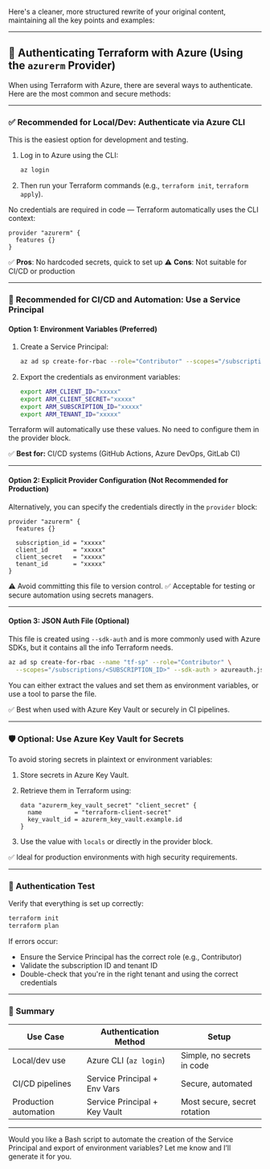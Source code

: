 Here's a cleaner, more structured rewrite of your original content, maintaining all the key points and examples:

---

## 🔐 Authenticating Terraform with Azure (Using the `azurerm` Provider)

When using Terraform with Azure, there are several ways to authenticate. Here are the most common and secure methods:

---

### ✅ **Recommended for Local/Dev:** Authenticate via Azure CLI

This is the easiest option for development and testing.

1. Log in to Azure using the CLI:

   ```bash
   az login
   ```

2. Then run your Terraform commands (e.g., `terraform init`, `terraform apply`).

No credentials are required in code — Terraform automatically uses the CLI context:

```hcl
provider "azurerm" {
  features {}
}
```

✅ **Pros**: No hardcoded secrets, quick to set up
⚠️ **Cons**: Not suitable for CI/CD or production

---

### 🔐 **Recommended for CI/CD and Automation:** Use a Service Principal

#### Option 1: **Environment Variables (Preferred)**

1. Create a Service Principal:

   ```bash
   az ad sp create-for-rbac --role="Contributor" --scopes="/subscriptions/<SUBSCRIPTION_ID>" --sdk-auth
   ```

2. Export the credentials as environment variables:

   ```bash
   export ARM_CLIENT_ID="xxxxx"
   export ARM_CLIENT_SECRET="xxxxx"
   export ARM_SUBSCRIPTION_ID="xxxxx"
   export ARM_TENANT_ID="xxxxx"
   ```

Terraform will automatically use these values. No need to configure them in the provider block.

✅ **Best for:** CI/CD systems (GitHub Actions, Azure DevOps, GitLab CI)

---

#### Option 2: **Explicit Provider Configuration (Not Recommended for Production)**

Alternatively, you can specify the credentials directly in the `provider` block:

```hcl
provider "azurerm" {
  features {}

  subscription_id = "xxxxx"
  client_id       = "xxxxx"
  client_secret   = "xxxxx"
  tenant_id       = "xxxxx"
}
```

⚠️ Avoid committing this file to version control.
✅ Acceptable for testing or secure automation using secrets managers.

---

#### Option 3: **JSON Auth File (Optional)**

This file is created using `--sdk-auth` and is more commonly used with Azure SDKs, but it contains all the info Terraform needs.

```bash
az ad sp create-for-rbac --name "tf-sp" --role="Contributor" \
  --scopes="/subscriptions/<SUBSCRIPTION_ID>" --sdk-auth > azureauth.json
```

You can either extract the values and set them as environment variables, or use a tool to parse the file.

✅ Best when used with Azure Key Vault or securely in CI pipelines.

---

### 🛡 Optional: Use Azure Key Vault for Secrets

To avoid storing secrets in plaintext or environment variables:

1. Store secrets in Azure Key Vault.

2. Retrieve them in Terraform using:

   ```hcl
   data "azurerm_key_vault_secret" "client_secret" {
     name         = "terraform-client-secret"
     key_vault_id = azurerm_key_vault.example.id
   }
   ```

3. Use the value with `locals` or directly in the provider block.

✅ Ideal for production environments with high security requirements.

---

### 🧪 Authentication Test

Verify that everything is set up correctly:

```bash
terraform init
terraform plan
```

If errors occur:

* Ensure the Service Principal has the correct role (e.g., Contributor)
* Validate the subscription ID and tenant ID
* Double-check that you're in the right tenant and using the correct credentials

---

### 🧠 Summary

| Use Case              | Authentication Method         | Setup                        |
| --------------------- | ----------------------------- | ---------------------------- |
| Local/dev use         | Azure CLI (`az login`)        | Simple, no secrets in code   |
| CI/CD pipelines       | Service Principal + Env Vars  | Secure, automated            |
| Production automation | Service Principal + Key Vault | Most secure, secret rotation |

---

Would you like a Bash script to automate the creation of the Service Principal and export of environment variables? Let me know and I’ll generate it for you.

